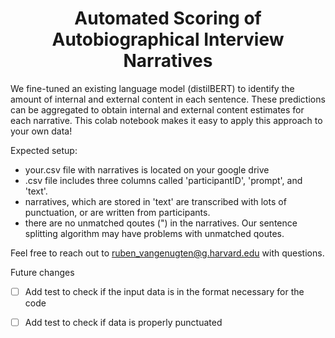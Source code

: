 <h1 align="center">Automated Scoring of Autobiographical Interview Narratives </h1>


We fine-tuned an existing language model (distilBERT) to identify the amount of internal and external content in each sentence. These predictions can be aggregated to obtain internal and external content estimates for each narrative. This colab notebook makes it easy to apply this approach to your own data!

Expected setup:
 - your.csv file with narratives is located on your google drive
 - .csv file includes three columns called 'participantID', 'prompt', and 'text'.
 - narratives, which are stored in 'text' are transcribed with lots of punctuation, or are written from participants.
 - there are no unmatched qoutes (") in the narratives. Our sentence splitting algorithm may have problems with unmatched qoutes.

  
Feel free to reach out to ruben_vangenugten@g.harvard.edu with questions.


Future changes
- [ ] Add test to check if the input data is in the format necessary for the code
- [ ] Add test to check if data is properly punctuated




